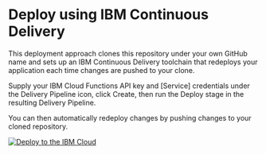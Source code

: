 # Deploy using IBM Continuous Delivery

This deployment approach clones this repository under your own GitHub name and sets up an IBM Continuous Delivery toolchain that redeploys your application each time changes are pushed to your clone.

Supply your IBM Cloud Functions API key and [Service] credentials under the Delivery Pipeline icon, click Create, then run the Deploy stage in the resulting Delivery Pipeline.

You can then automatically redeploy changes by pushing changes to your cloned repository.

[![Deploy to the IBM Cloud](https://bluemix.net/deploy/button.png)](https://bluemix.net/deploy?repository=https://github.com/IBM/ibm-cloud-functions-refarch-data-processing-message-hub.git)